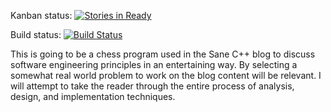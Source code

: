 Kanban status: [![Stories in Ready](https://badge.waffle.io/crazy-eddie/crazychess.png?label=ready&title=Ready)](https://waffle.io/crazy-eddie/crazychess)

Build status: [![Build Status](https://travis-ci.org/crazy-eddie/crazychess.svg?branch=master)](https://travis-ci.org/crazy-eddie/crazychess)

This is going to be a chess program used in the Sane C++ blog to discuss software
engineering principles in an entertaining way.  By selecting a somewhat real world
problem to work on the blog content will be relevant.  I will attempt to take the
reader through the entire process of analysis, design, and implementation techniques.
